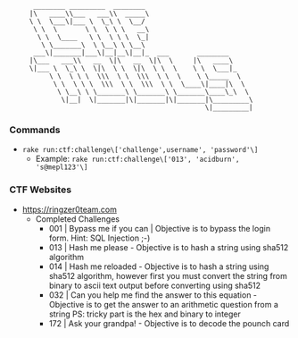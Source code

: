           ________ _________  ________
         |\   ____\\___   ___\\  _____\
         \ \  \___\|___ \  \_\ \  \__/
          \ \  \       \ \  \ \ \   __\
           \ \  \____   \ \  \ \ \  \_|
            \ \_______\  \ \__\ \ \__\
          ___\|_______|___\|__|__\|__|_  ___       ________
         |\___   ___\\   __  \|\   __  \|\  \     |\   ____\
         \|___ \  \_\ \  \|\  \ \  \|\  \ \  \    \ \  \___|_
              \ \  \ \ \  \\\  \ \  \\\  \ \  \    \ \_____  \
               \ \  \ \ \  \\\  \ \  \\\  \ \  \____\|____|\  \
                \ \__\ \ \_______\ \_______\ \_______\____\_\  \
                 \|__|  \|_______|\|_______|\|_______|\_________\
                                                     \|_________|


### Commands
* ```rake run:ctf:challenge\['challenge',username', 'password'\]```
  * Example: ```rake run:ctf:challenge\['013', 'acidburn', 's@mepl123'\]```

### CTF Websites
* https://ringzer0team.com
  * Completed Challenges
    * 001 | Bypass me if you can | Objective is to bypass the login form. Hint: SQL Injection ;-)
    * 013 | Hash me please - Objective is to hash a string using sha512 algorithm
    * 014 | Hash me reloaded - Objective is to hash a string using sha512 algorithm, however first you must convert the string from binary to ascii text output before converting using sha512
    * 032 | Can you help me find the answer to this equation - Objective is to get the answer to an arithmetic question from a string PS: tricky part is the hex and binary to integer
    * 172 | Ask your grandpa! - Objective is to decode the pounch card
